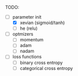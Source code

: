 TODO:

- [ ] parameter init
  - [x] xevian (sigmoid/tanh)
  - [ ] he (relu)
- [ ] optmizers
  - [ ] momentum
  - [ ] adam
  - [ ] nadam
- [ ] loss functions
  - [ ] binary cross entropy
  - [ ] categorical cross entropy
